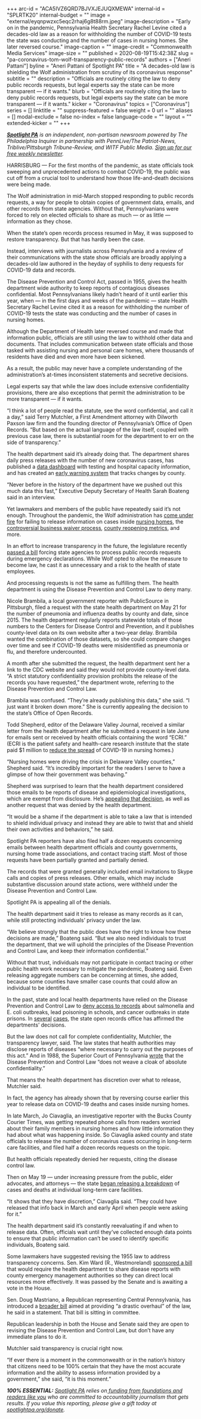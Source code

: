 +++
arc-id = "ACA5IVZ6QRD7BJVXJEJUQXMEWA"
internal-id = "SPLRTK20"
internal-budget = ""
image = "external/eyqnpwzxc5eqc2rhaj6g8t88rm.jpeg"
image-description = "Early on in the pandemic, Pennsylvania Health Secretary Rachel Levine cited a decades-old law as a reason for withholding the number of COVID-19 tests the state was conducting and the number of cases in nursing homes. She later reversed course."
image-caption = ""
image-credit = "Commonwealth Media Services"
image-size = ""
published = 2020-08-19T15:42:38Z
slug = "pa-coronavirus-tom-wolf-transparency-public-records"
authors = ["Aneri Pattani"]
byline = "Aneri Pattani of Spotlight PA"
title = "A decades-old law is shielding the Wolf administration from scrutiny of its coronavirus response"
subtitle = ""
description = "Officials are routinely citing the law to deny public records requests, but legal experts say the state can be more transparent — if it wants."
blurb = "Officials are routinely citing the law to deny public records requests, but legal experts say the state can be more transparent — if it wants."
kicker = "Coronavirus"
topics = ["Coronavirus"]
series = []
linktitle = ""
suppress-featured = false
weight = 0
url = ""
aliases = []
modal-exclude = false
no-index = false
language-code = ""
layout = ""
extended-kicker = ""
+++

<a href="https://www.spotlightpa.org/"><i><b>Spotlight PA</b></i></a><i> is an independent, non-partisan newsroom powered by The Philadelphia Inquirer in partnership with PennLive/The Patriot-News, Triblive/Pittsburgh Tribune-Review, and WITF Public Media. </i><a href="https://www.spotlightpa.org/newsletters"><i>Sign up for our free weekly newsletter</i></a><i>.</i>

HARRISBURG — For the first months of the pandemic, as state officials took sweeping and unprecedented actions to combat COVID-19, the public was cut off from a crucial tool to understand how those life-and-death decisions were being made.

The Wolf administration in mid-March stopped responding to public records requests, a way for people to obtain copies of government data, emails, and other records from state agencies. Without that, Pennsylvanians were forced to rely on elected officials to share as much — or as little — information as they chose.

When the state’s open records process resumed in May, it was supposed to restore transparency. But that has hardly been the case.

Instead, interviews with journalists across Pennsylvania and a review of their communications with the state show officials are broadly applying a decades-old law authored in the heyday of syphilis to deny requests for COVID-19 data and records.

The Disease Prevention and Control Act, passed in 1955, gives the health department wide authority to keep reports of contagious diseases confidential. Most Pennsylvanians likely hadn’t heard of it until earlier this year, when — in the first days and weeks of the pandemic — state Health Secretary Rachel Levine cited it as a reason for withholding the number of COVID-19 tests the state was conducting and the number of cases in nursing homes.

<script src="https://www.spotlightpa.org/embed.js" async></script><div data-spl-embed-version="1" data-spl-src="https://www.spotlightpa.org/embeds/newsletter-covid/"></div>

Although the Department of Health later reversed course and made that information public, officials are still using the law to withhold other data and documents. That includes communication between state officials and those tasked with assisting nursing and personal care homes, where thousands of residents have died and even more have been sickened.

As a result, the public may never have a complete understanding of the administration’s at-times inconsistent statements and secretive decisions.

Legal experts say that while the law does include extensive confidentiality provisions, there are also exceptions that permit the administration to be more transparent — if it wants.

“I think a lot of people read the statute, see the word confidential, and call it a day,” said Terry Mutchler, a First Amendment attorney with Dilworth Paxson law firm and the founding director of Pennsylvania’s Office of Open Records. “But based on the actual language of the law itself, coupled with previous case law, there is substantial room for the department to err on the side of transparency.”

The health department said it’s already doing that. The department shares daily press releases with the number of new coronavirus cases, has published a <a href="https://www.health.pa.gov/topics/disease/coronavirus/Pages/Cases.aspx">data dashboard</a> with testing and hospital capacity information, and has created an <a href="https://www.health.pa.gov/topics/disease/coronavirus/Pages/Monitoring-Dashboard.aspx">early warning system</a> that tracks changes by county.

“Never before in the history of the department have we pushed out this much data this fast,” Executive Deputy Secretary of Health Sarah Boateng said in an interview.

Yet lawmakers and members of the public have repeatedly said it’s not enough. Throughout the pandemic, the Wolf administration has <a href="https://www.spotlightpa.org/news/2020/05/pennsylvania-coronavirus-public-records-transparency-waivers-tom-wolf/">come under fire</a> for failing to release information on cases inside <a href="https://www.spotlightpa.org/news/2020/04/aarp-nursing-home-covid-cases-pennsylvania/">nursing homes</a>, the <a href="https://www.spotlightpa.org/news/2020/05/pennsylvania-business-waiver-court-gop-tom-wolf/">controversial business waiver process</a>, <a href="https://www.wesa.fm/post/state-website-sends-mixed-messages-about-when-counties-may-be-eligible-reopen">county reopening metrics</a>, and more.

In an effort to increase transparency in the future, the legislature recently <a href="https://www.spotlightpa.org/news/2020/07/tom-wolf-transparency-open-records-unanimous-approval-becomes-law/">passed a bill</a> forcing state agencies to process public records requests during emergency declarations. While Wolf opted to allow the measure to become law, he cast it as unnecessary and a risk to the health of state employees.

And processing requests is not the same as fulfilling them. The health department is using the Disease Prevention and Control Law to deny many.

Nicole Brambila, a local government reporter with PublicSource in Pittsburgh, filed a request with the state health department on May 21 for the number of pneumonia and influenza deaths by county and date, since 2015. The health department regularly reports statewide totals of those numbers to the Centers for Disease Control and Prevention, and it publishes county-level data on its own website after a two-year delay. Brambila wanted the combination of those datasets, so she could compare changes over time and see if COVID-19 deaths were misidentified as pneumonia or flu, and therefore undercounted.

<script src="https://www.spotlightpa.org/embed.js" async></script><div data-spl-embed-version="1" data-spl-src="https://www.spotlightpa.org/embeds/donate/"></div>

A month after she submitted the request, the health department sent her a link to the CDC website and said they would not provide county-level data. “A strict statutory confidentiality provision prohibits the release of the records you have requested,” the department wrote, referring to the Disease Prevention and Control Law.

Brambila was confused. “They’re already publishing this data,” she said. “I just want it broken down more.” She is currently appealing the decision to the state’s Office of Open Records.

Todd Shepherd, editor of the Delaware Valley Journal, received a similar letter from the health department after he submitted a request in late June for emails sent or received by health officials containing the word “ECRI.” (ECRI is the patient safety and health-care research institute that the state paid $1 million to <a href="https://delawarevalleyjournal.com/montco-chair-arkoosh-maintains-strong-confidence-in-health-secretary-levine/">reduce the spread</a> of COVID-19 in nursing homes.)

“Nursing homes were driving the crisis in Delaware Valley counties,” Shepherd said. “It’s incredibly important for the readers I serve to have a glimpse of how their government was behaving.”

Shepherd was surprised to learn that the health department considered those emails to be reports of disease and epidemiological investigations, which are exempt from disclosure. He’s <a href="https://delawarevalleyjournal.com/levines-dept-of-health-denies-two-right-to-know-requests-from-delaware-valley-journal/">appealing that decision</a>, as well as another request that was denied by the health department.

“It would be a shame if the department is able to take a law that is intended to shield individual privacy and instead they are able to twist that and shield their own activities and behaviors,” he said.

Spotlight PA reporters have also filed half a dozen requests concerning emails between health department officials and county governments, nursing home trade associations, and contact tracing staff. Most of those requests have been partially granted and partially denied.

The records that were granted generally included email invitations to Skype calls and copies of press releases. Other emails, which may include substantive discussion around state actions, were withheld under the Disease Prevention and Control Law.

Spotlight PA is appealing all of the denials.

The health department said it tries to release as many records as it can, while still protecting individuals’ privacy under the law.

“We believe strongly that the public does have the right to know how these decisions are made,” Boateng said. “But we also need individuals to trust the department, that we will uphold the principles of the Disease Prevention and Control Law, and keep their information confidential.”

Without that trust, individuals may not participate in contact tracing or other public health work necessary to mitigate the pandemic, Boateng said. Even releasing aggregate numbers can be concerning at times, she added, because some counties have smaller case counts that could allow an individual to be identified.

In the past, state and local health departments have relied on the Disease Prevention and Control Law to <a href="https://panewsmedia.org/legal-hotline-disease-prevention-and-control-law/">deny access to records</a> about salmonella and E. coli outbreaks, lead poisoning in schools, and cancer outbreaks in state prisons. In <a href="http://web.archive.org/web/20201024072720/https://www.openrecords.pa.gov/Documents/FinalDet/21685.pdf">several</a> <a href="http://web.archive.org/web/20201024081637/https://www.openrecords.pa.gov/Documents/FinalDet/2258.pdf">cases</a>, the state open records office has affirmed the departments’ decisions.

But the law does not call for complete confidentiality, Mutchler, the transparency lawyer, said. The law states that health authorities may disclose reports of diseases “where necessary to carry out the purposes of this act.” And in 1988, the Superior Court of Pennsylvania <a href="https://casetext.com/case/com-v-moore-91">wrote</a> that the Disease Prevention and Control Law “does not weave a cloak of absolute confidentiality.”

That means the health department has discretion over what to release, Mutchler said.

<script src="https://www.spotlightpa.org/embed.js" async></script><div data-spl-embed-version="1" data-spl-src="https://www.spotlightpa.org/embeds/newsletter/"></div>

In fact, the agency has already shown that by reversing course earlier this year to release data on COVID-19 deaths and cases inside nursing homes.

In late March, Jo Ciavaglia, an investigative reporter with the Bucks County Courier Times, was getting repeated phone calls from readers worried about their family members in nursing homes and how little information they had about what was happening inside. So Ciavaglia asked county and state officials to release the number of coronavirus cases occurring in long-term care facilities, and filed half a dozen records requests on the topic.

But health officials repeatedly denied her requests, citing the disease control law.

Then on May 19 — under increasing pressure from the public, elder advocates, and attorneys — the state <a href="https://www.spotlightpa.org/news/2020/05/full-list-pennsylvania-nursing-homes-coronavirus-cases/">began releasing a breakdown</a> of cases and deaths at individual long-term care facilities.

“It shows that they have discretion,” Ciavaglia said. “They could have released that info back in March and early April when people were asking for it.”

The health department said it’s constantly reevaluating if and when to release data. Often, officials wait until they’ve collected enough data points to ensure that public information can’t be used to identify specific individuals, Boateng said.

Some lawmakers have suggested revising the 1955 law to address transparency concerns. Sen. Kim Ward (R., Westmoreland) <a href="https://www.legis.state.pa.us//cfdocs/Legis/CSM/showMemoPublic.cfm?chamber=S&SPick=20190&cosponId=31525">sponsored a bill</a> that would require the health department to share disease reports with county emergency management authorities so they can direct local resources more effectively. It was passed by the Senate and is awaiting a vote in the House.

Sen. Doug Mastriano, a Republican representing Central Pennsylvania, has introduced a <a href="https://www.legis.state.pa.us/cfdocs/billinfo/billinfo.cfm?syear=2019&sind=0&body=S&type=B&bn=1124">broader bill</a> aimed at providing “a drastic overhaul” of the law, he said in a statement. That bill is sitting in committee.

Republican leadership in both the House and Senate said they are open to revising the Disease Prevention and Control Law, but don’t have any immediate plans to do it.

Mutchler said transparency is crucial right now.

“If ever there is a moment in the commonwealth or in the nation’s history that citizens need to be 100% certain that they have the most accurate information and the ability to assess information provided by a government,” she said, “it is this moment.”

<i><b>100% ESSENTIAL:</b></i> <a href="https://www.spotlightpa.org/"><i>Spotlight PA</i></a><i> relies on</i><a href="https://www.spotlightpa.org/support"><i> funding from foundations and readers like you</i></a><i> who are committed to accountability journalism that gets results. If you value this reporting, please give a gift today at </i><a href="http://spotlightpa.org/donate"><i>spotlightpa.org/donate</i></a><i>.</i>

<script src="https://www.spotlightpa.org/embed.js" async></script><div data-spl-embed-version="1" data-spl-src="https://www.spotlightpa.org/embeds/tips/?tip_text=Do%20you%20have%20a%20tip%20about%20%3Cb%3Ehow%20Pa.'s%20government%20is%20responding%20to%20the%20coronavirus%3C%2Fb%3E%3F%20Tell%20us."></div>


